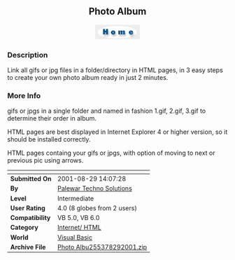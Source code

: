 ﻿<div align="center">

## Photo Album

<img src="home.gif">
</div>

### Description

Link all gifs or jpg files in a folder/directory in HTML pages, in 3 easy steps to create your own photo album ready in just 2 minutes.
 
### More Info
 
gifs or jpgs in a single folder and named in fashion 1.gif, 2.gif, 3.gif to determine their order in album.

HTML pages are best displayed in Internet Explorer 4 or higher version, so it should be installed correctly.

HTML pages containg your gifs or jpgs, with option of moving to next or previous pic using arrows.


<span>             |<span>
---                |---
**Submitted On**   |2001-08-29 14:07:28
**By**             |[Palewar Techno Solutions](https://github.com/Planet-Source-Code/PSCIndex/blob/master/ByAuthor/palewar-techno-solutions.md)
**Level**          |Intermediate
**User Rating**    |4.0 (8 globes from 2 users)
**Compatibility**  |VB 5\.0, VB 6\.0
**Category**       |[Internet/ HTML](https://github.com/Planet-Source-Code/PSCIndex/blob/master/ByCategory/internet-html__1-34.md)
**World**          |[Visual Basic](https://github.com/Planet-Source-Code/PSCIndex/blob/master/ByWorld/visual-basic.md)
**Archive File**   |[Photo Albu255378292001\.zip](https://github.com/Planet-Source-Code/palewar-techno-solutions-photo-album__1-26771/archive/master.zip)








